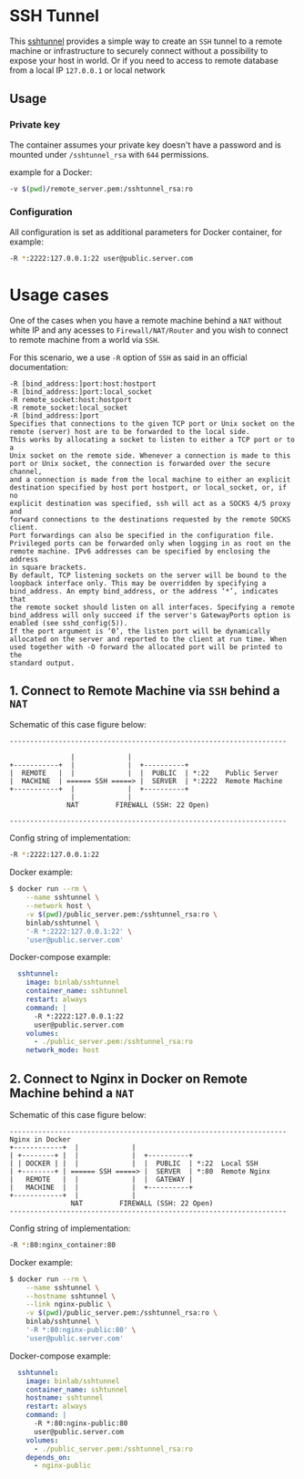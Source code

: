 # SSH Tunnel

This [sshtunnel](https://hub.docker.com/r/binlab/sshtunnel) provides a simple way to create an `SSH` tunnel to a
remote machine or infrastructure to securely connect without a
possibility to expose your host in world. Or if you need to access to
remote database from a local IP `127.0.0.1` or local network

## Usage

### Private key 

The container assumes your private key doesn't have a password and is
mounted under `/sshtunnel_rsa` with `644` permissions.

example for a Docker:

```bash
-v $(pwd)/remote_server.pem:/sshtunnel_rsa:ro
```

### Configuration

All configuration is set as additional parameters for Docker container, for example:

```bash
-R *:2222:127.0.0.1:22 user@public.server.com
```

# Usage cases

One of the cases when you have a remote machine behind a `NAT` without
white IP and any acesses to `Firewall/NAT/Router` and you wish to
connect to remote machine from a world via `SSH`.

For this scenario, we a use `-R` option of `SSH` as said in an official
documentation:

```
-R [bind_address:]port:host:hostport
-R [bind_address:]port:local_socket
-R remote_socket:host:hostport
-R remote_socket:local_socket
-R [bind_address:]port
Specifies that connections to the given TCP port or Unix socket on the
remote (server) host are to be forwarded to the local side.
This works by allocating a socket to listen to either a TCP port or to a
Unix socket on the remote side. Whenever a connection is made to this
port or Unix socket, the connection is forwarded over the secure channel,
and a connection is made from the local machine to either an explicit
destination specified by host port hostport, or local_socket, or, if no
explicit destination was specified, ssh will act as a SOCKS 4/5 proxy and
forward connections to the destinations requested by the remote SOCKS
client.
Port forwardings can also be specified in the configuration file.
Privileged ports can be forwarded only when logging in as root on the
remote machine. IPv6 addresses can be specified by enclosing the address
in square brackets.
By default, TCP listening sockets on the server will be bound to the
loopback interface only. This may be overridden by specifying a
bind_address. An empty bind_address, or the address ‘*’, indicates that
the remote socket should listen on all interfaces. Specifying a remote
bind_address will only succeed if the server's GatewayPorts option is
enabled (see sshd_config(5)).
If the port argument is ‘0’, the listen port will be dynamically
allocated on the server and reported to the client at run time. When
used together with -O forward the allocated port will be printed to the
standard output.
```

## 1. Connect to Remote Machine via `SSH` behind a `NAT`

Schematic of this case figure below:

    --------------------------------------------------------------------
                                                                        
                   |             |                                      
    +-----------+  |             |  +----------+                        
    |  REMOTE   |  |             |  |  PUBLIC  | *:22    Public Server   
    |  MACHINE  | ====== SSH =====> |  SERVER  | *:2222  Remote Machine 
    +-----------+  |             |  +----------+                        
                   |             |                                      
                  NAT         FIREWALL (SSH: 22 Open)                   
                                                                        
    --------------------------------------------------------------------

Config string of implementation:

```bash
-R *:2222:127.0.0.1:22
```

Docker example:

```bash
$ docker run --rm \
    --name sshtunnel \
    --network host \
    -v $(pwd)/public_server.pem:/sshtunnel_rsa:ro \
    binlab/sshtunnel \
    '-R *:2222:127.0.0.1:22' \
    'user@public.server.com'
```

Docker-compose example:

```yaml
  sshtunnel:
    image: binlab/sshtunnel
    container_name: sshtunnel
    restart: always
    command: |
      -R *:2222:127.0.0.1:22
      user@public.server.com
    volumes:
      - ./public_server.pem:/sshtunnel_rsa:ro
    network_mode: host
```

## 2. Connect to Nginx in Docker on Remote Machine behind a `NAT`

Schematic of this case figure below:

    --------------------------------------------------------------------
    Nginx in Docker                                                     
    +------------+  |             |                                     
    | +--------+ |  |             |  +----------+                       
    | | DOCKER | |  |             |  |  PUBLIC  | *:22  Local SSH       
    | +--------+ | ====== SSH =====> |  SERVER  | *:80  Remote Nginx    
    |   REMOTE   |  |             |  |  GATEWAY |                       
    |   MACHINE  |  |             |  +----------+                       
    +------------+  |             |                                     
                   NAT         FIREWALL (SSH: 22 Open)                  
    --------------------------------------------------------------------


Config string of implementation:

```bash
-R *:80:nginx_container:80
```

Docker example:

```bash
$ docker run --rm \
    --name sshtunnel \
    --hostname sshtunnel \
    --link nginx-public \
    -v $(pwd)/public_server.pem:/sshtunnel_rsa:ro \
    binlab/sshtunnel \
    '-R *:80:nginx-public:80' \
    'user@public.server.com'
```

Docker-compose example:

```yaml
  sshtunnel:
    image: binlab/sshtunnel
    container_name: sshtunnel
    hostname: sshtunnel
    restart: always
    command: |
      -R *:80:nginx-public:80
      user@public.server.com
    volumes:
      - ./public_server.pem:/sshtunnel_rsa:ro
    depends_on:
      - nginx-public
```

